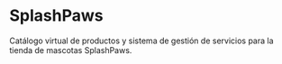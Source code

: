 # SplashPaws

Catálogo virtual de productos y sistema de gestión de servicios para la tienda de mascotas SplashPaws.
